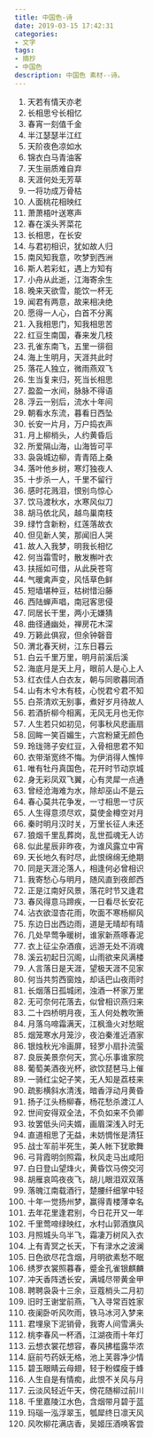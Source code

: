 ```yaml
---
title: 中国色-诗
date: 2019-03-15 17:42:31
categories: 
- 文字
tags:
- 摘抄
- 中国色
description: 中国色 素材--诗。
---
```


1. 天若有情天亦老
2. 长相思兮长相忆
3. 春宵一刻值千金
4. 半江瑟瑟半江红
5. 天阶夜色凉如水
6. 锦衣白马青油客
7. 天生丽质难自弃
8. 天涯何处无芳草
9. 一将功成万骨枯
10. 人面桃花相映红
11. 萧萧梧叶送寒声
12. 春在溪头荠菜花
13. 长相思，在长安
14. 与君初相识，犹如故人归
15. 南风知我意，吹梦到西洲
16. 斯人若彩虹，遇上方知有
17. 小舟从此逝，江海寄余生
18. 晚来天欲雪，能饮一杯无
19. 闻君有两意，故来相决绝
20. 愿得一人心，白首不分离
21. 入我相思门，知我相思苦
22. 红豆生南国，春来发几枝
23. 孔雀东南飞，五里一徘徊
24. 海上生明月，天涯共此时
25. 落花人独立，微雨燕双飞
26. 生当复来归，死当长相思
27. 盈盈一水间，脉脉不得语
28. 浮云一别后，流水十年间
29. 朝看水东流，暮看日西坠
30. 长安一片月，万户捣衣声
31. 月上柳梢头，人约黄昏后
32. 所爱隔山海，山海皆可平
33. 袅袅城边柳，青青陌上桑
34. 落叶他乡树，寒灯独夜人
35. 十步杀一人，千里不留行
36. 感时花溅泪，恨别鸟惊心
37. 饮马渡秋水，水寒风似刀
38. 胡马依北风，越鸟巢南枝
39. 绿竹含新粉，红莲落故衣
40. 但见新人笑，那闻旧人哭
41. 故人入我梦，明我长相忆
42. 何当霜雪时，散发槲叶衣
43. 扶摇如可借，从此戾苍穹
44. 气暖禽声变，风恬草色鲜
45. 短墙堪种豆，枯树惜沿藤
46. 西陆蝉声唱，南冠客思侵
47. 同居长干里，两小无嫌猜
48. 曲径通幽处，禅房花木深
49. 万籁此俱寂，但余钟磬音
50. 渭北春天树，江东日暮云
51. 白云千里万里，明月前溪后溪
52. 海底月是天上月，眼前人是心上人
53. 红衣佳人白衣友，朝与同歌暮同酒
54. 山有木兮木有枝，心悦君兮君不知
55. 白茶清欢无别事，煮好岁月待故人
56. 若酒折柳今相离，无风无月也无你
57. 人生若只如初见，何事秋风悲画扇
58. 回眸一笑百媚生，六宫粉黛无颜色
59. 玲珑筛子安红豆，入骨相思君不知
60. 衣带渐宽终不悔。为伊消得人憔悴
61. 唯有牡丹真国色，花开时节动京城
62. 身无彩凤双飞翼，心有灵犀一点通
63. 曾经沧海难为水，除却巫山不是云
64. 春心莫共花争发，一寸相思一寸灰
65. 人生得意须尽欢，莫使金樽空对月
66. 秦时明月汉时关，万里长征人未还
67. 狼烟千里乱葬岗，乱世孤魂无人访
68. 似此星辰非昨夜，为谁风露立中宵
69. 天长地久有时尽，此恨绵绵无绝期
70. 同是天涯沦落人，相逢何必曾相识
71. 我寄愁心与明月，随风直到夜郎西
72. 正是江南好风景，落花时节又逢君
73. 春风得意马蹄疾，一日看尽长安花
74. 沾衣欲湿杏花雨，吹面不寒杨柳风
75. 东边日出西边雨，道是无晴却有晴
76. 几处早莺争暖树，谁家新燕啄春泥
77. 衣上征尘杂酒痕，远游无处不消魂
78. 溪云初起日沉阁，山雨欲来风满楼
79. 人言落日是天涯，望极天涯不见家
80. 何当共剪西窗烛，却话巴山夜雨时
81. 长烟落日孤城闭，浊酒一杯家万里
82. 无可奈何花落去，似曾相识燕归来
83. 二十四桥明月夜，玉人何处教吹箫
84. 月落乌啼霜满天，江枫渔火对愁眠
85. 烟笼寒水月笼沙，夜泊秦淮近酒家
86. 银烛秋光冷画屏，轻罗小扇扑流萤
87. 良辰美景奈何天，赏心乐事谁家院
88. 葡萄美酒夜光杯，欲饮琵琶马上催
89. 一骑红尘妃子笑，无人知是荔枝来
90. 疏影横斜水清浅，暗香浮动月黄昏
91. 扬子江头杨柳春，杨花愁杀渡江人
92. 世间安得双全法，不负如来不负卿
93. 妆罢低头问夫婿，画眉深浅入时无
94. 直道相思了无益，未妨惆怅是清狂
95. 战士军前半死生，美人帐下犹歌舞
96. 弓背霞明剑照霜，秋风走马出咸阳
97. 白日登山望烽火，黄昏饮马傍交河
98. 胡雁哀鸣夜夜飞，胡儿眼泪双双落
99. 落魄江南载酒行，楚腰纤细掌中轻
100. 十年一觉扬州梦，赢得青楼薄幸名
101. 去年花里逢君别，今日花开又一年
102. 千里莺啼绿映红，水村山郭酒旗风
103. 月照城头乌半飞，霜凄万树风入衣
104. 上有青冥之长天，下有渌水之波澜
105. 日色欲尽花含烟，月明欲素愁不眠
106. 绣罗衣裳照暮春，蹙金孔雀银麒麟
107. 冲天香阵透长安，满城尽带黄金甲
108. 聘聘袅袅十三余，豆蔻梢头二月初
109. 旧时王谢堂前燕，飞入寻常百姓家
110. 夜阑卧听风吹雨，铁马冰河入梦来
111. 君埋泉下泥销骨，我寄人间雪满头
112. 桃李春风一杯酒，江湖夜雨十年灯
113. 云想衣裳花想容，春风拂槛露华浓
114. 庭前芍药妖无格，池上芙蓉净少情
115. 碧玉眼睛云母翅，轻于粉蝶瘦于蜂
116. 人生自是有情痴，此恨不关风与月
117. 云淡风轻近午天，傍花随柳过前川
118. 千里嘉陵江水色，含烟带月碧于蓝
119. 玛瑙一泓浮翠玉，瓠犀终日凛天风
120. 风吹柳花满店香，吴姬压酒唤客尝
